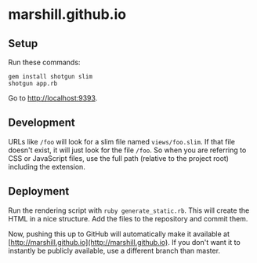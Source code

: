 marshill.github.io
==================

## Setup

Run these commands:

    gem install shotgun slim
    shotgun app.rb

Go to [http://localhost:9393](http://localhost:9393).

## Development

URLs like `/foo` will look for a slim file named `views/foo.slim`. If that file
doesn't exist, it will just look for the file `/foo`. So when you are referring
to CSS or JavaScript files, use the full path (relative to the project root) including the
extension.

## Deployment

Run the rendering script with `ruby generate_static.rb`. This will create the
HTML in a nice structure. Add the files to the repository and commit them.

Now, pushing this up to GitHub will automatically make it available at
[http://marshill.github.io](http://marshill.github.io).
If you don't want it to instantly be publicly available, use a different branch
than master.
